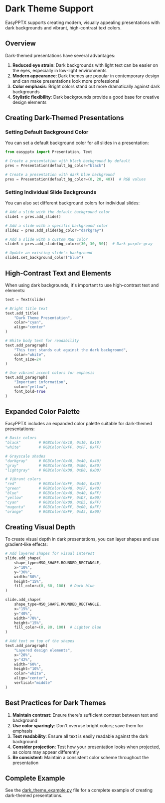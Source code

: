 # Dark Theme Support

EasyPPTX supports creating modern, visually appealing presentations with dark backgrounds and vibrant, high-contrast text colors.

## Overview

Dark-themed presentations have several advantages:

1. **Reduced eye strain**: Dark backgrounds with light text can be easier on the eyes, especially in low-light environments
2. **Modern appearance**: Dark themes are popular in contemporary design and can make presentations look more professional
3. **Color emphasis**: Bright colors stand out more dramatically against dark backgrounds
4. **Stylistic flexibility**: Dark backgrounds provide a good base for creative design elements

## Creating Dark-Themed Presentations

### Setting Default Background Color

You can set a default background color for all slides in a presentation:

```python
from easypptx import Presentation, Text

# Create a presentation with black background by default
pres = Presentation(default_bg_color="black")

# Create a presentation with dark blue background
pres = Presentation(default_bg_color=(0, 20, 40))  # RGB values
```

### Setting Individual Slide Backgrounds

You can also set different background colors for individual slides:

```python
# Add a slide with the default background color
slide1 = pres.add_slide()

# Add a slide with a specific background color
slide2 = pres.add_slide(bg_color="darkgray")

# Add a slide with a custom RGB color
slide3 = pres.add_slide(bg_color=(30, 30, 50))  # Dark purple-gray

# Update an existing slide's background
slide1.set_background_color("blue")
```

## High-Contrast Text and Elements

When using dark backgrounds, it's important to use high-contrast text and elements:

```python
text = Text(slide)

# Bright title text
text.add_title(
    "Dark Theme Presentation",
    color="cyan",
    align="center"
)

# White body text for readability
text.add_paragraph(
    "This text stands out against the dark background",
    color="white",
    font_size=24
)

# Use vibrant accent colors for emphasis
text.add_paragraph(
    "Important information",
    color="yellow",
    font_bold=True
)
```

## Expanded Color Palette

EasyPPTX includes an expanded color palette suitable for dark-themed presentations:

```python
# Basic colors
"black"        # RGBColor(0x10, 0x10, 0x10)
"white"        # RGBColor(0xFF, 0xFF, 0xFF)

# Grayscale shades
"darkgray"     # RGBColor(0x40, 0x40, 0x40)
"gray"         # RGBColor(0x80, 0x80, 0x80)
"lightgray"    # RGBColor(0xD0, 0xD0, 0xD0)

# Vibrant colors
"red"          # RGBColor(0xFF, 0x40, 0x40)
"green"        # RGBColor(0x40, 0xFF, 0x40)
"blue"         # RGBColor(0x40, 0x40, 0xFF)
"yellow"       # RGBColor(0xFF, 0xD7, 0x00)
"cyan"         # RGBColor(0x00, 0xE5, 0xFF)
"magenta"      # RGBColor(0xFF, 0x00, 0xFF)
"orange"       # RGBColor(0xFF, 0xA5, 0x00)
```

## Creating Visual Depth

To create visual depth in dark presentations, you can layer shapes and use gradient-like effects:

```python
# Add layered shapes for visual interest
slide.add_shape(
    shape_type=MSO_SHAPE.ROUNDED_RECTANGLE,
    x="10%",
    y="30%",
    width="80%",
    height="15%",
    fill_color=(0, 60, 100)  # Dark blue
)

slide.add_shape(
    shape_type=MSO_SHAPE.ROUNDED_RECTANGLE,
    x="15%",
    y="40%",
    width="70%",
    height="15%",
    fill_color=(0, 80, 100)  # Lighter blue
)

# Add text on top of the shapes
text.add_paragraph(
    "Layered design elements",
    x="20%",
    y="42%",
    width="60%",
    height="10%",
    color="white",
    align="center",
    vertical="middle"
)
```

## Best Practices for Dark Themes

1. **Maintain contrast**: Ensure there's sufficient contrast between text and background
2. **Use color sparingly**: Don't overuse bright colors; save them for emphasis
3. **Test readability**: Ensure all text is easily readable against the dark background
4. **Consider projection**: Test how your presentation looks when projected, as colors may appear differently
5. **Be consistent**: Maintain a consistent color scheme throughout the presentation

## Complete Example

See the [dark_theme_example.py](https://github.com/Ameyanagi/EasyPPTX/tree/main/examples/dark_theme_example.py) file for a complete example of creating dark-themed presentations.